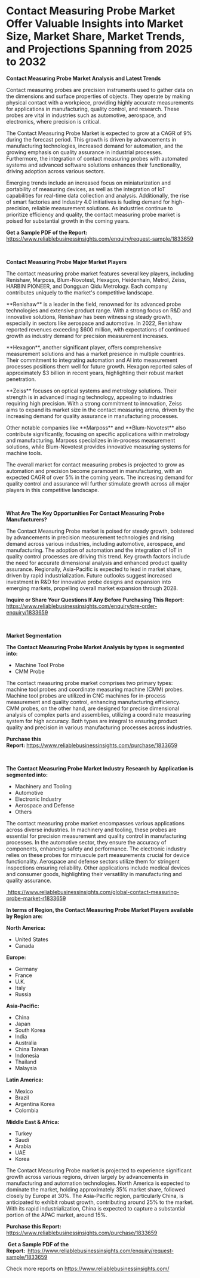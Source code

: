 <p><h1>Contact Measuring Probe Market Offer Valuable Insights into Market Size, Market Share, Market Trends, and Projections Spanning from 2025 to 2032</h1></p><p><strong>Contact Measuring Probe Market Analysis and Latest Trends</strong></p>
<p><p>Contact measuring probes are precision instruments used to gather data on the dimensions and surface properties of objects. They operate by making physical contact with a workpiece, providing highly accurate measurements for applications in manufacturing, quality control, and research. These probes are vital in industries such as automotive, aerospace, and electronics, where precision is critical.</p><p>The Contact Measuring Probe Market is expected to grow at a CAGR of 9% during the forecast period. This growth is driven by advancements in manufacturing technologies, increased demand for automation, and the growing emphasis on quality assurance in industrial processes. Furthermore, the integration of contact measuring probes with automated systems and advanced software solutions enhances their functionality, driving adoption across various sectors. </p><p>Emerging trends include an increased focus on miniaturization and portability of measuring devices, as well as the integration of IoT capabilities for real-time data collection and analysis. Additionally, the rise of smart factories and Industry 4.0 initiatives is fueling demand for high-precision, reliable measurement solutions. As industries continue to prioritize efficiency and quality, the contact measuring probe market is poised for substantial growth in the coming years.</p></p>
<p><strong>Get a Sample PDF of the Report:&nbsp;</strong> <a href="https://www.reliablebusinessinsights.com/enquiry/request-sample/1833659?utm_campaign=2269&utm_medium=2&utm_source=Github&utm_content=ia&utm_term=26032025&utm_id=contact-measuring-probe">https://www.reliablebusinessinsights.com/enquiry/request-sample/1833659</a></p>
<p>&nbsp;</p>
<p><strong>Contact Measuring Probe Major Market Players</strong></p>
<p><p>The contact measuring probe market features several key players, including Renishaw, Marposs, Blum-Novotest, Hexagon, Heidenhain, Metrol, Zeiss, HARBIN PIONEER, and Dongguan Qidu Metrology. Each company contributes uniquely to the market's competitive landscape.</p><p>**Renishaw** is a leader in the field, renowned for its advanced probe technologies and extensive product range. With a strong focus on R&D and innovative solutions, Renishaw has been witnessing steady growth, especially in sectors like aerospace and automotive. In 2022, Renishaw reported revenues exceeding $600 million, with expectations of continued growth as industry demand for precision measurement increases.</p><p>**Hexagon**, another significant player, offers comprehensive measurement solutions and has a market presence in multiple countries. Their commitment to integrating automation and AI into measurement processes positions them well for future growth. Hexagon reported sales of approximately $3 billion in recent years, highlighting their robust market penetration.</p><p>**Zeiss** focuses on optical systems and metrology solutions. Their strength is in advanced imaging technology, appealing to industries requiring high precision. With a strong commitment to innovation, Zeiss aims to expand its market size in the contact measuring arena, driven by the increasing demand for quality assurance in manufacturing processes.</p><p>Other notable companies like **Marposs** and **Blum-Novotest** also contribute significantly, focusing on specific applications within metrology and manufacturing. Marposs specializes in in-process measurement solutions, while Blum-Novotest provides innovative measuring systems for machine tools.</p><p>The overall market for contact measuring probes is projected to grow as automation and precision become paramount in manufacturing, with an expected CAGR of over 5% in the coming years. The increasing demand for quality control and assurance will further stimulate growth across all major players in this competitive landscape.</p></p>
<p>&nbsp;</p>
<p><strong>What Are The Key Opportunities For Contact Measuring Probe Manufacturers?</strong></p>
<p><p>The Contact Measuring Probe market is poised for steady growth, bolstered by advancements in precision measurement technologies and rising demand across various industries, including automotive, aerospace, and manufacturing. The adoption of automation and the integration of IoT in quality control processes are driving this trend. Key growth factors include the need for accurate dimensional analysis and enhanced product quality assurance. Regionally, Asia-Pacific is expected to lead in market share, driven by rapid industrialization. Future outlooks suggest increased investment in R&D for innovative probe designs and expansion into emerging markets, propelling overall market expansion through 2028.</p></p>
<p><strong>Inquire or Share Your Questions If Any Before Purchasing This Report:</strong> <a href="https://www.reliablebusinessinsights.com/enquiry/pre-order-enquiry/1833659?utm_campaign=2269&utm_medium=2&utm_source=Github&utm_content=ia&utm_term=26032025&utm_id=contact-measuring-probe">https://www.reliablebusinessinsights.com/enquiry/pre-order-enquiry/1833659</a></p>
<p>&nbsp;</p>
<p><strong>Market Segmentation</strong></p>
<p><strong>The Contact Measuring Probe Market Analysis by types is segmented into:</strong></p>
<p><ul><li>Machine Tool Probe</li><li>CMM Probe</li></ul></p>
<p><p>The contact measuring probe market comprises two primary types: machine tool probes and coordinate measuring machine (CMM) probes. Machine tool probes are utilized in CNC machines for in-process measurement and quality control, enhancing manufacturing efficiency. CMM probes, on the other hand, are designed for precise dimensional analysis of complex parts and assemblies, utilizing a coordinate measuring system for high accuracy. Both types are integral to ensuring product quality and precision in various manufacturing processes across industries.</p></p>
<p><strong>Purchase this Report:&nbsp;</strong><a href="https://www.reliablebusinessinsights.com/purchase/1833659?utm_campaign=2269&utm_medium=2&utm_source=Github&utm_content=ia&utm_term=26032025&utm_id=contact-measuring-probe">https://www.reliablebusinessinsights.com/purchase/1833659</a></p>
<p>&nbsp;</p>
<p><strong>The Contact Measuring Probe Market Industry Research by Application is segmented into:</strong></p>
<p><ul><li>Machinery and Tooling</li><li>Automotive</li><li>Electronic Industry</li><li>Aerospace and Defense</li><li>Others</li></ul></p>
<p><p>The contact measuring probe market encompasses various applications across diverse industries. In machinery and tooling, these probes are essential for precision measurement and quality control in manufacturing processes. In the automotive sector, they ensure the accuracy of components, enhancing safety and performance. The electronic industry relies on these probes for minuscule part measurements crucial for device functionality. Aerospace and defense sectors utilize them for stringent inspections ensuring reliability. Other applications include medical devices and consumer goods, highlighting their versatility in manufacturing and quality assurance.</p></p>
<p><a href="https://www.reliablebusinessinsights.com/global-contact-measuring-probe-market-r1833659?utm_campaign=2269&utm_medium=2&utm_source=Github&utm_content=ia&utm_term=26032025&utm_id=contact-measuring-probe">&nbsp;https://www.reliablebusinessinsights.com/global-contact-measuring-probe-market-r1833659</a></p>
<p><strong>In terms of Region, the Contact Measuring Probe Market Players available by Region are:</strong></p>
<p>
    <p> <strong> North America: </strong>
        <ul>
            <li>United States</li>
            <li>Canada</li>
        </ul>
        </p> 
    <p> <strong> Europe: </strong>
        <ul>
            <li>Germany</li>
            <li>France</li>
            <li>U.K.</li>
            <li>Italy</li>
            <li>Russia</li>
        </ul>
        </p> 
    <p> <strong> Asia-Pacific: </strong>
        <ul>
            <li>China</li>
            <li>Japan</li>
            <li>South Korea</li>
            <li>India</li>
            <li>Australia</li>
            <li>China Taiwan</li>
            <li>Indonesia</li>
            <li>Thailand</li>
            <li>Malaysia</li>
        </ul>
        </p> 
    <p> <strong> Latin America: </strong>
        <ul>
            <li>Mexico</li>
            <li>Brazil</li>
            <li>Argentina Korea</li>
            <li>Colombia</li>
        </ul>
        </p> 
    <p> <strong> Middle East & Africa: </strong>
        <ul>
            <li>Turkey</li>
            <li>Saudi</li>
            <li>Arabia</li>
            <li>UAE</li>
            <li>Korea</li>
        </ul>
    </p>
    </p>
<p><p>The Contact Measuring Probe market is projected to experience significant growth across various regions, driven largely by advancements in manufacturing and automation technologies. North America is expected to dominate the market, holding approximately 35% market share, followed closely by Europe at 30%. The Asia-Pacific region, particularly China, is anticipated to exhibit robust growth, contributing around 25% to the market. With its rapid industrialization, China is expected to capture a substantial portion of the APAC market, around 15%.</p></p>
<p><strong>Purchase this Report: </strong><a href="https://www.reliablebusinessinsights.com/purchase/1833659?utm_campaign=2269&utm_medium=2&utm_source=Github&utm_content=ia&utm_term=26032025&utm_id=contact-measuring-probe">https://www.reliablebusinessinsights.com/purchase/1833659</a></p>
<p>&nbsp;<strong>Get a Sample PDF of the Report:&nbsp;&nbsp;</strong><a href="https://www.reliablebusinessinsights.com/enquiry/request-sample/1833659?utm_campaign=2269&utm_medium=2&utm_source=Github&utm_content=ia&utm_term=26032025&utm_id=contact-measuring-probe">https://www.reliablebusinessinsights.com/enquiry/request-sample/1833659</a></p>
<p><strong></strong></p>
<p>Check more reports on <a href="https://www.reliablebusinessinsights.com/?utm_campaign=2269&utm_medium=2&utm_source=Github&utm_content=ia&utm_term=26032025&utm_id=contact-measuring-probe">https://www.reliablebusinessinsights.com/</a></p>